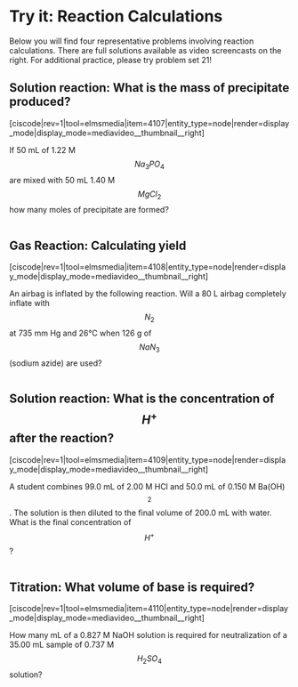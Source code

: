 # Try it: Reaction Calculations

Below you will find four representative problems involving reaction calculations.  There are full solutions available as video screencasts on the right.  For additional practice, please try problem set 21!  


## Solution reaction: What is the mass of precipitate produced?
<media-video>[ciscode|rev=1|tool=elmsmedia|item=4107|entity_type=node|render=display_mode|display_mode=mediavideo__thumbnail__right]</media-video>

If 50 mL of 1.22 M $$Na_3PO_4$$ are mixed with 50 mL 1.40 M $$MgCl_2$$ how many moles of precipitate are formed?

<div class="spacer" style="display:block;overflow:hidden;width:100%;"></div>



## Gas Reaction: Calculating yield

<media-video>[ciscode|rev=1|tool=elmsmedia|item=4108|entity_type=node|render=display_mode|display_mode=mediavideo__thumbnail__right]</media-video>

An airbag is inflated by the following reaction.  Will a 80 L airbag completely inflate with $$N_2$$ at 735 mm Hg and 26°C when 126 g of $$NaN_3$$ (sodium azide) are used?

<div class="spacer" style="display:block;overflow:hidden;width:100%;"></div>



## Solution reaction: What is the concentration of $$H^+$$ after the reaction?

<media-video>[ciscode|rev=1|tool=elmsmedia|item=4109|entity_type=node|render=display_mode|display_mode=mediavideo__thumbnail__right]</media-video>

A student combines 99.0 mL of 2.00 M HCl and 50.0 mL of 0.150 M Ba(OH)$$_2$$. The solution is then diluted to the final volume of 200.0 mL with water. What is the final concentration of $$H^+$$? 

<div class="spacer" style="display:block;overflow:hidden;width:100%;"></div>



## Titration: What volume of base is required?

<media-video>[ciscode|rev=1|tool=elmsmedia|item=4110|entity_type=node|render=display_mode|display_mode=mediavideo__thumbnail__right]</media-video>

How many mL of a 0.827 M NaOH solution is required for neutralization of a 35.00 mL sample of 0.737 M $$H_2SO_4$$ solution?
